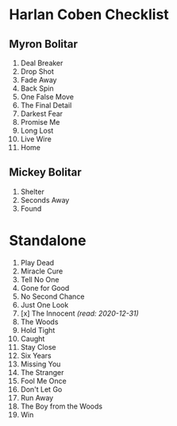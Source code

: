 # Harlan Coben Checklist

## Myron Bolitar

1. Deal Breaker
1. Drop Shot
1. Fade Away
1. Back Spin
1. One False Move
1. The Final Detail
1. Darkest Fear
1. Promise Me
1. Long Lost
1. Live Wire
1. Home

## Mickey Bolitar

1. Shelter
1. Seconds Away
1. Found

# Standalone 

1. Play Dead
1. Miracle Cure
1. Tell No One
1. Gone for Good
1. No Second Chance
1. Just One Look
1. [x] The Innocent _(read: 2020-12-31)_
1. The Woods
1. Hold Tight
1. Caught
1. Stay Close
1. Six Years
1. Missing You
1. The Stranger
1. Fool Me Once
1. Don't Let Go
1. Run Away
1. The Boy from the Woods
1. Win
